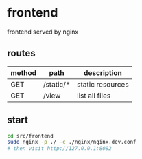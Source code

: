 # frontend
frontend served by nginx

## routes
| method | path      | description      |
| ------ | --------- | ---------------- |
| GET    | /static/* | static resources |
| GET    | /view     | list all files   |

## start
```sh
cd src/frontend
sudo nginx -p ./ -c ./nginx/nginx.dev.conf
# then visit http://127.0.0.1:8082
```
